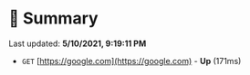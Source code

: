 # 📖 Summary
Last updated: **5/10/2021, 9:19:11 PM**

- `GET` [https://google.com](https://google.com) - **Up** (171ms)
